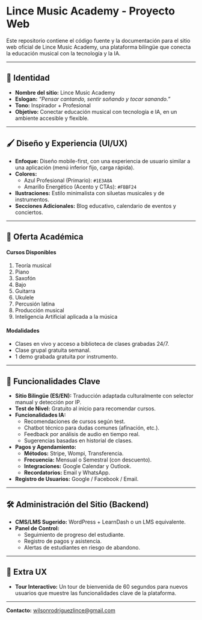 # Lince Music Academy - Proyecto Web

Este repositorio contiene el código fuente y la documentación para el sitio web oficial de Lince Music Academy, una plataforma bilingüe que conecta la educación musical con la tecnología y la IA.

---

## 🧭 Identidad

-   **Nombre del sitio:** Lince Music Academy
-   **Eslogan:** *“Pensar cantando, sentir soñando y tocar sanando.”*
-   **Tono:** Inspirador + Profesional
-   **Objetivo:** Conectar educación musical con tecnología e IA, en un ambiente accesible y flexible.

---

## 🖌️ Diseño y Experiencia (UI/UX)

-   **Enfoque:** Diseño mobile-first, con una experiencia de usuario similar a una aplicación (menú inferior fijo, carga rápida).
-   **Colores:**
    -   Azul Profesional (Primario): `#1E3A8A`
    -   Amarillo Energético (Acento y CTAs): `#FBBF24`
-   **Ilustraciones:** Estilo minimalista con siluetas musicales y de instrumentos.
-   **Secciones Adicionales:** Blog educativo, calendario de eventos y conciertos.

---

## 🎵 Oferta Académica

#### Cursos Disponibles
1.  Teoría musical
2.  Piano
3.  Saxofón
4.  Bajo
5.  Guitarra
6.  Ukulele
7.  Percusión latina
8.  Producción musical
9.  Inteligencia Artificial aplicada a la música

#### Modalidades
-   Clases en vivo y acceso a biblioteca de clases grabadas 24/7.
-   Clase grupal gratuita semanal.
-   1 demo grabada gratuita por instrumento.

---

## 🤖 Funcionalidades Clave

-   **Sitio Bilingüe (ES/EN):** Traducción adaptada culturalmente con selector manual y detección por IP.
-   **Test de Nivel:** Gratuito al inicio para recomendar cursos.
-   **Funcionalidades IA:**
    -   Recomendaciones de cursos según test.
    -   Chatbot técnico para dudas comunes (afinación, etc.).
    -   Feedback por análisis de audio en tiempo real.
    -   Sugerencias basadas en historial de clases.
-   **Pagos y Agendamiento:**
    -   **Métodos:** Stripe, Wompi, Transferencia.
    -   **Frecuencia:** Mensual o Semestral (con descuento).
    -   **Integraciones:** Google Calendar y Outlook.
    -   **Recordatorios:** Email y WhatsApp.
-   **Registro de Usuarios:** Google / Facebook / Email.

---

## 🛠️ Administración del Sitio (Backend)

-   **CMS/LMS Sugerido:** WordPress + LearnDash o un LMS equivalente.
-   **Panel de Control:**
    -   Seguimiento de progreso del estudiante.
    -   Registro de pagos y asistencia.
    -   Alertas de estudiantes en riesgo de abandono.

---

## 🚀 Extra UX

-   **Tour Interactivo:** Un tour de bienvenida de 60 segundos para nuevos usuarios que muestre las funcionalidades clave de la plataforma.

---

**Contacto:** <wilsonrodriguezlince@gmail.com>